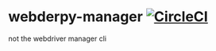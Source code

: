 # webderpy-manager [![CircleCI](https://circleci.com/gh/cnishina/webderpy-manager.svg?style=svg)](https://circleci.com/gh/cnishina/webderpy-manager)
not the webdriver manager cli
